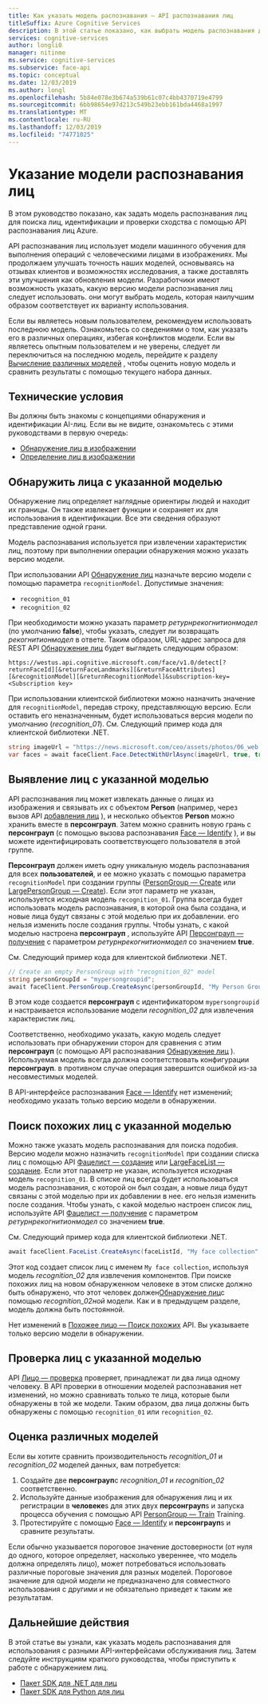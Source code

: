 ```yaml
---
title: Как указать модель распознавания — API распознавания лиц
titleSuffix: Azure Cognitive Services
description: В этой статье показано, как выбрать модель распознавания для использования с приложением API распознавания лиц Azure.
services: cognitive-services
author: longli0
manager: nitinme
ms.service: cognitive-services
ms.subservice: face-api
ms.topic: conceptual
ms.date: 12/03/2019
ms.author: longl
ms.openlocfilehash: 5b84e078e3b674a539b61c07c4bb4370719e4799
ms.sourcegitcommit: 6bb98654e97d213c549b23ebb161bda4468a1997
ms.translationtype: MT
ms.contentlocale: ru-RU
ms.lasthandoff: 12/03/2019
ms.locfileid: "74771025"
---
```

# <a name="specify-a-face-recognition-model"></a>Указание модели распознавания лиц

В этом руководство показано, как задать модель распознавания лиц для поиска лиц, идентификации и проверки сходства с помощью API распознавания лиц Azure.

API распознавания лиц использует модели машинного обучения для выполнения операций с человеческими лицами в изображениях. Мы продолжаем улучшать точность наших моделей, основываясь на отзывах клиентов и возможностях исследования, а также доставлять эти улучшения как обновления модели. Разработчики имеют возможность указать, какую версию модели распознавания лиц следует использовать. они могут выбрать модель, которая наилучшим образом соответствует их варианту использования.

Если вы являетесь новым пользователем, рекомендуем использовать последнюю модель. Ознакомьтесь со сведениями о том, как указать его в различных операциях, избегая конфликтов модели. Если вы являетесь опытным пользователем и не уверены, следует ли переключиться на последнюю модель, перейдите к разделу [Вычисление различных моделей](#evaluate-different-models) , чтобы оценить новую модель и сравнить результаты с помощью текущего набора данных.

## <a name="prerequisites"></a>Технические условия

Вы должны быть знакомы с концепциями обнаружения и идентификации AI-лиц. Если вы не видите, ознакомьтесь с этими руководствами в первую очередь:

* [Обнаружение лиц в изображении](HowtoDetectFacesinImage.md)
* [Определение лиц в изображении](HowtoIdentifyFacesinImage.md)

## <a name="detect-faces-with-specified-model"></a>Обнаружить лица с указанной моделью

Обнаружение лиц определяет наглядные ориентиры людей и находит их границы. Он также извлекает функции и сохраняет их для использования в идентификации. Все эти сведения образуют представление одной грани.

Модель распознавания используется при извлечении характеристик лиц, поэтому при выполнении операции обнаружения можно указать версию модели.

При использовании API [Обнаружение лиц] назначьте версию модели с помощью параметра `recognitionModel`. Допустимые значения:

* `recognition_01`
* `recognition_02`

При необходимости можно указать параметр _ретурнрекогнитионмодел_ (по умолчанию **false**), чтобы указать, следует ли возвращать _рекогнитионмодел_ в ответе. Таким образом, URL-адрес запроса для REST API [Обнаружение лиц] будет выглядеть следующим образом:

`https://westus.api.cognitive.microsoft.com/face/v1.0/detect[?returnFaceId][&returnFaceLandmarks][&returnFaceAttributes][&recognitionModel][&returnRecognitionModel]&subscription-key=<Subscription key>`

При использовании клиентской библиотеки можно назначить значение для `recognitionModel`, передав строку, представляющую версию.
Если оставить его неназначенным, будет использоваться версия модели по умолчанию (_recognition_01_). См. Следующий пример кода для клиентской библиотеки .NET.

```csharp
string imageUrl = "https://news.microsoft.com/ceo/assets/photos/06_web.jpg";
var faces = await faceClient.Face.DetectWithUrlAsync(imageUrl, true, true, recognitionModel: "recognition_02", returnRecognitionModel: true);
```

## <a name="identify-faces-with-specified-model"></a>Выявление лиц с указанной моделью

API распознавания лиц может извлекать данные о лицах из изображения и связывать их с объектом **Person** (например, через вызов API [добавления лиц](https://westus.dev.cognitive.microsoft.com/docs/services/563879b61984550e40cbbe8d/operations/563879b61984550f3039523b) ), и несколько объектов **Person** можно хранить вместе в **персонграуп**. Затем можно сравнить новую грань с **персонграуп** (с помощью вызова распознавания [Face — Identify] ), и вы можете идентифицировать соответствующего пользователя в этой группе.

**Персонграуп** должен иметь одну уникальную модель распознавания для всех **пользователей**, и ее можно указать с помощью параметра `recognitionModel` при создании группы ([PersonGroup — Create] или [LargePersonGroup — Create]). Если этот параметр не указан, используется исходная модель `recognition_01`. Группа всегда будет использовать модель распознавания, в которой она была создана, и новые лица будут связаны с этой моделью при их добавлении. его нельзя изменить после создания группы. Чтобы узнать, с какой моделью настроена **персонграуп** , используйте API [Персонграуп — получение] с параметром _ретурнрекогнитионмодел_ со значением **true**.

См. Следующий пример кода для клиентской библиотеки .NET.

```csharp
// Create an empty PersonGroup with "recognition_02" model
string personGroupId = "mypersongroupid";
await faceClient.PersonGroup.CreateAsync(personGroupId, "My Person Group Name", recognitionModel: "recognition_02");
```

В этом коде создается **персонграуп** с идентификатором `mypersongroupid` и настраивается использование модели _recognition_02_ для извлечения характеристик лиц.

Соответственно, необходимо указать, какую модель следует использовать при обнаружении сторон для сравнения с этим **персонграуп** (с помощью API распознавания [Обнаружение лиц] ). Используемая модель всегда должна соответствовать конфигурации **персонграуп**. в противном случае операция завершится ошибкой из-за несовместимых моделей.

В API-интерфейсе распознавания [Face — Identify] нет изменений; необходимо указать только версию модели в обнаружении.

## <a name="find-similar-faces-with-specified-model"></a>Поиск похожих лиц с указанной моделью

Можно также указать модель распознавания для поиска подобия. Версию модели можно назначить `recognitionModel` при создании списка лиц с помощью API [Фацелист — создание] или [LargeFaceList — создание]. Если этот параметр не указан, используется исходная модель `recognition_01`. В списке лиц всегда будет использоваться модель распознавания, с которой он был создан, а новые лица будут связаны с этой моделью при их добавлении в нее. его нельзя изменить после создания. Чтобы узнать, с какой моделью настроен список лиц, используйте API [Фацелист — получение] с параметром _ретурнрекогнитионмодел_ со значением **true**.

См. Следующий пример кода для клиентской библиотеки .NET.

```csharp
await faceClient.FaceList.CreateAsync(faceListId, "My face collection", recognitionModel: "recognition_02");
```

Этот код создает список лиц с именем `My face collection`, используя модель _recognition_02_ для извлечения компонентов. При поиске похожих лиц на новом обнаруженном человеке в этом списке должно быть обнаружено, что этот человек должен[Обнаружение лиц]с помощью _recognition_02ной_ модели. Как и в предыдущем разделе, модель должна быть постоянной.

Нет изменений в [Похожее лицо — Поиск похожих] API. Вы указываете только версию модели в обнаружении.

## <a name="verify-faces-with-specified-model"></a>Проверка лиц с указанной моделью

API [Лицо — проверка] проверяет, принадлежат ли два лица одному человеку. В API проверки в отношении моделей распознавания нет изменений, но можно сравнивать только те лица, которые были обнаружены в той же модели. Таким образом, два лица должны быть обнаружены с помощью `recognition_01` или `recognition_02`.

## <a name="evaluate-different-models"></a>Оценка различных моделей

Если вы хотите сравнить производительность _recognition_01_ и _recognition_02_ моделей данных, вам потребуется:

1. Создайте две **персонграуп**с _recognition_01_ и _recognition_02_ соответственно.
1. Используйте данные изображения для обнаружения лиц и их регистрации в **человеке**s для этих двух **персонграуп**s и запуска процесса обучения с помощью API [PersonGroup — Train] Training.
1. Протестируйте с помощью [Face — Identify] и **персонграуп**s и сравните результаты.

Если обычно указывается пороговое значение достоверности (от нуля до одного, которое определяет, насколько увереннее, что модель должна определять лицо), может потребоваться использовать различные пороговые значения для разных моделей. Пороговое значение для одной модели не предназначено для совместного использования с другими и не обязательно приведет к таким же результатам.

## <a name="next-steps"></a>Дальнейшие действия

В этой статье вы узнали, как указать модель распознавания для использования с разными API-интерфейсами обслуживания лиц. Затем следуйте инструкциям краткого руководства, чтобы приступить к работе с обнаружением лиц.

* [Пакет SDK для .NET для лиц](../Quickstarts/csharp-sdk.md)
* [Пакет SDK для Python для лиц](../Quickstarts/python-sdk.md)

[Обнаружение лиц]: https://westus.dev.cognitive.microsoft.com/docs/services/563879b61984550e40cbbe8d
[Похожее лицо — Поиск похожих]: https://westus.dev.cognitive.microsoft.com/docs/services/563879b61984550e40cbbe8d/operations/563879b61984550f30395237
[Face — Identify]: https://westus.dev.cognitive.microsoft.com/docs/services/563879b61984550e40cbbe8d/operations/563879b61984550f30395239
[Лицо — проверка]: https://westus.dev.cognitive.microsoft.com/docs/services/563879b61984550e40cbbe8d/operations/563879b61984550f3039523a
[PersonGroup — Create]: https://westus.dev.cognitive.microsoft.com/docs/services/563879b61984550e40cbbe8d/operations/563879b61984550f30395244
[Персонграуп — получение]: https://westus.dev.cognitive.microsoft.com/docs/services/563879b61984550e40cbbe8d/operations/563879b61984550f30395246
[PersonGroup Person - Add Face]: https://westus.dev.cognitive.microsoft.com/docs/services/563879b61984550e40cbbe8d/operations/563879b61984550f3039523b
[PersonGroup — Train]: https://westus.dev.cognitive.microsoft.com/docs/services/563879b61984550e40cbbe8d/operations/563879b61984550f30395249
[LargePersonGroup — Create]: https://westus.dev.cognitive.microsoft.com/docs/services/563879b61984550e40cbbe8d/operations/599acdee6ac60f11b48b5a9d
[Фацелист — создание]: https://westus.dev.cognitive.microsoft.com/docs/services/563879b61984550e40cbbe8d/operations/563879b61984550f3039524b
[Фацелист — получение]: https://westus.dev.cognitive.microsoft.com/docs/services/563879b61984550e40cbbe8d/operations/563879b61984550f3039524c
[LargeFaceList — создание]: https://westus.dev.cognitive.microsoft.com/docs/services/563879b61984550e40cbbe8d/operations/5a157b68d2de3616c086f2cc
